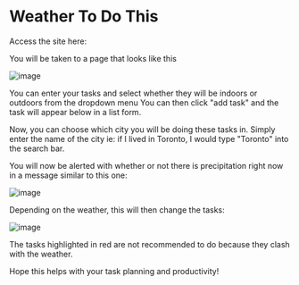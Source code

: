# Weather To Do This

Access the site here:

You will be taken to a page that looks like this

![image](https://github.com/wenzhaopan/Weather-To-Do-This/assets/140751736/73602c41-82a6-4ff7-bb49-c49b10c1a56d)


You can enter your tasks and select whether they will be indoors or outdoors from the dropdown menu
You can then click "add task" and the task will appear below in a list form.


Now, you can choose which city you will be doing these tasks in.
Simply enter the name of the city
ie: if I lived in Toronto, I would type "Toronto" into the search bar.

You will now be alerted with whether or not there is precipitation right now in a message similar to this one:

![image](https://github.com/wenzhaopan/Weather-To-Do-This/assets/140751736/ead722eb-f0a4-498b-9c59-db9efeafc26e)

Depending on the weather, this will then change the tasks:

![image](https://github.com/wenzhaopan/Weather-To-Do-This/assets/140751736/3e3e2d0e-ce63-4f4b-a2dd-feca0b083d50)


The tasks highlighted in red are not recommended to do because they clash with the weather.

Hope this helps with your task planning and productivity!
